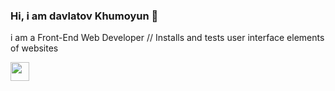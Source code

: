 ### Hi, i am davlatov Khumoyun 👋
i am a Front-End Web Developer // Installs and tests user interface elements of websites

<a href="https://www.linkedin.com/in/khumoyun-davlatov">
  <img src=:"https://tse3.mm.bing.net/th?id=OIP.fkiC1Mrb7_VcVpbYj675jAAAAA&pid=Api&P=0" width="30px">
</a>

